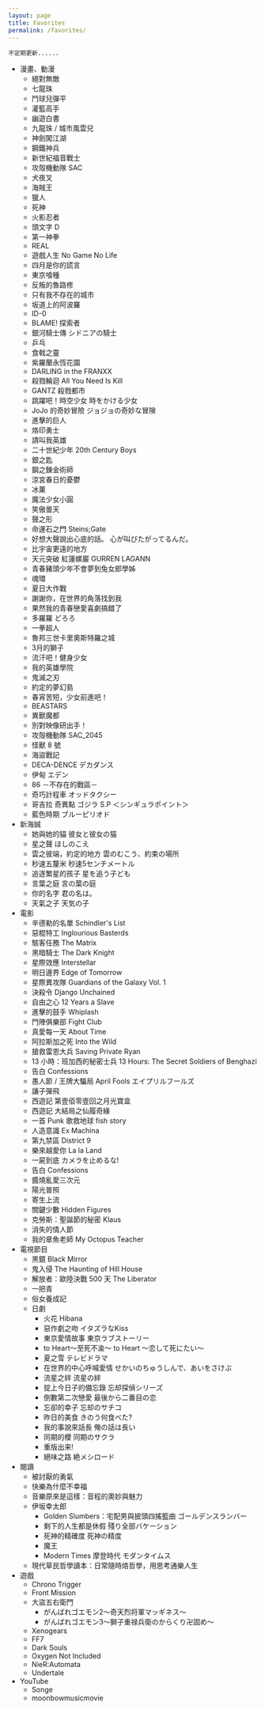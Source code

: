 ```yaml
---
layout: page
title: Favorites
permalink: /favorites/
---
```


```
不定期更新......
```

- 漫畫、動漫
    - 絕對無敵
    - 七龍珠
    - 鬥球兒彈平
    - 灌籃高手
    - 幽遊白書
    - 九龍珠 / 城市風雲兒
    - 神劍闖江湖
    - 鋼鐵神兵
    - 新世紀福音戰士
    - 攻殻機動隊 SAC
    - 犬夜叉
    - 海賊王
    - 獵人
    - 死神
    - 火影忍者
    - 頭文字 D
    - 第一神拳
    - REAL
    - 遊戲人生 No Game No Life
    - 四月是你的謊言
    - 東京喰種
    - 反叛的魯路修
    - 只有我不存在的城市
    - 坂道上的阿波羅
    - ID-0
    - BLAME! 探索者
    - 銀河騎士傳 シドニアの騎士
    - 乒乓
    - 食戟之靈
    - 紫羅蘭永恆花園
    - DARLING in the FRANXX
    - 殺戮輪迴 All You Need Is Kill
    - GANTZ 殺戮都市
    - 跳躍吧！時空少女 時をかける少女
    - JoJo 的奇妙冒險 ジョジョの奇妙な冒険
    - 進擊的巨人
    - 烙印勇士
    - 請叫我英雄
    - 二十世紀少年 20th Century Boys
    - 銀之匙
    - 鋼之鍊金術師
    - 涼宮春日的憂鬱
    - 冰菓
    - 魔法少女小圓
    - 笑傲曇天
    - 聲之形
    - 命運石之門 Steins;Gate
    - 好想大聲說出心底的話。 心が叫びたがってるんだ。
    - 比宇宙更遠的地方
    - 天元突破 紅蓮螺巖 GURREN LAGANN
    - 青春豬頭少年不會夢到兔女郎學姊
    - 魂環
    - 夏日大作戰
    - 謝謝你，在世界的角落找到我
    - 果然我的青春戀愛喜劇搞錯了
    - 多羅羅 どろろ
    - 一拳超人
    - 魯邦三世卡里奧斯特羅之城
    - 3月的獅子
    - 流汗吧！健身少女
    - 我的英雄學院
    - 鬼滅之刃
    - 約定的夢幻島
    - 春宵苦短，少女前進吧！
    - BEASTARS
    - 異獸魔都
    - 別對映像研出手！
    - 攻殻機動隊 SAC_2045
    - 怪獸 8 號
    - 海盜戰記
    - DECA-DENCE デカダンス
    - 伊甸 エデン
    - 86 －不存在的戰區－
    - 奇巧計程車 オッドタクシー
    - 哥吉拉 奇異點 ゴジラ S.P ＜シンギュラポイント＞
    - 藍色時期 ブルーピリオド
- 新海誠
    - 她與她的貓 彼女と彼女の猫
    - 星之聲 ほしのこえ
    - 雲之彼端，約定的地方 雲のむこう、約束の場所
    - 秒速五釐米 秒速5センチメートル
    - 追逐繁星的孩子 星を追う子ども
    - 言葉之庭 言の葉の庭
    - 你的名字 君の名は。
    - 天氣之子 天気の子
- 電影
    - 辛德勒的名單 Schindler's List
    - 惡棍特工 Inglourious Basterds
    - 駭客任務 The Matrix
    - 黑暗騎士 The Dark Knight
    - 星際效應 Interstellar
    - 明日邊界 Edge of Tomorrow
    - 星際異攻隊 Guardians of the Galaxy Vol. 1
    - 決殺令 Django Unchained
    - 自由之心 12 Years a Slave
    - 進擊的鼓手 Whiplash
    - 鬥陣俱樂部 Fight Club
    - 真愛每一天 About Time
    - 阿拉斯加之死 Into the Wild
    - 搶救雷恩大兵 Saving Private Ryan
    - 13 小時：班加西的秘密士兵 13 Hours: The Secret Soldiers of Benghazi
    - 告白 Confessions
    - 愚人節 / 王牌大騙局 April Fools エイプリルフールズ
    - 讓子彈飛
    - 西遊記 第壹佰零壹回之月光寶盒
    - 西遊記 大結局之仙履奇緣
    - 一首 Punk 歌救地球 fish story
    - 人造意識 Ex Machina
    - 第九禁區 District 9
    - 樂來越愛你 La la Land
    - 一屍到底 カメラを止めるな!
    - 告白 Confessions
    - 醬燒亂愛三次元
    - 陽光普照
    - 寄生上流
    - 關鍵少數 Hidden Figures
    - 克勞斯：聖誕節的秘密 Klaus
    - 消失的情人節
    - 我的章魚老師 My Octopus Teacher
- 電視節目
    - 黑鏡 Black Mirror
    - 鬼入侵 The Haunting of Hill House
    - 解放者：歐陸決戰 500 天 The Liberator
    - 一把青
    - 俗女養成記
    - 日劇
        - 火花 Hibana
        - 惡作劇之吻 イタズラなKiss
        - 東京愛情故事 東京ラブストーリー
        - to Heart～至死不渝～ to Heart 〜恋して死にたい〜
        - 夏之雪 テレビドラマ
        - 在世界的中心呼喊愛情 せかいのちゅうしんで、あいをさけぶ
        - 流星之絆 流星の絆
        - 掟上今日子的備忘錄 忘却探偵シリーズ
        - 倒數第二次戀愛 最後から二番目の恋
        - 忘卻的幸子 忘却のサチコ
        - 昨日的美食 きのう何食べた?
        - 我的事說來話長 俺の話は長い
        - 同期的櫻 同期のサクラ
        - 重版出来!
        - 絕味之路 絶メシロード
- 閱讀
    - 被討厭的勇氣
    - 快樂為什麼不幸福
    - 音樂原來是這樣：音程的奧妙與魅力
    - 伊坂幸太郎
        - Golden Slumbers：宅配男與披頭四搖籃曲 ゴールデンスランバー
        - 剩下的人生都是休假 殘り全部バケーション
        - 死神的精確度 死神の精度
        - 魔王
        - Modern Times 摩登時代 モダンタイムス
    - 現代草民哲學讀本：日常隨時烙哲學，用思考通樂人生
- 遊戲
    - Chrono Trigger
    - Front Mission
    - 大盜五右衛門
        - がんばれゴエモン2～奇天烈将軍マッギネス～
        - がんばれゴエモン3～獅子重禄兵衛のからくり卍固め～
    - Xenogears
    - FF7
    - Dark Souls
    - Oxygen Not Included
    - NieR:Automata
    - Undertale
- YouTube
    - Songe
    - moonbowmusicmovie
